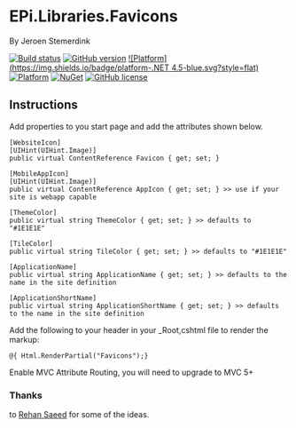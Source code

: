 # EPi.Libraries.Favicons

By Jeroen Stemerdink

[![Build status](https://ci.appveyor.com/api/projects/status/cfp88oa4mh8h2fci?svg=true)](https://ci.appveyor.com/project/jstemerdink/epi-libraries-favicons)
[![GitHub version](https://badge.fury.io/gh/jstemerdink%2FEPi.Libraries.Favicons.svg)](http://badge.fury.io/gh/jstemerdink%2FEPi.Libraries.Favicons)
[![Platform](https://img.shields.io/badge/platform-.NET 4.5-blue.svg?style=flat)](https://msdn.microsoft.com/en-us/library/w0x726c2%28v=vs.110%29.aspx)
[![Platform](https://img.shields.io/badge/EPiServer-%209.1.0-orange.svg?style=flat)](http://world.episerver.com/cms/)
[![NuGet](https://img.shields.io/badge/NuGet-Release-blue.svg)](http://nuget.episerver.com/en/OtherPages/Package/?packageId=EPi.Libraries.Favicons)
[![GitHub license](https://img.shields.io/badge/license-MIT%20license-blue.svg?style=flat)](LICENSE)

## Instructions

Add properties to you start page and add the attributes shown below.

```
[WebsiteIcon]
[UIHint(UIHint.Image)]
public virtual ContentReference Favicon { get; set; }

[MobileAppIcon]
[UIHint(UIHint.Image)]
public virtual ContentReference AppIcon { get; set; } >> use if your site is webapp capable

[ThemeColor]
public virtual string ThemeColor { get; set; } >> defaults to "#1E1E1E"

[TileColor]
public virtual string TileColor { get; set; } >> defaults to "#1E1E1E"

[ApplicationName]
public virtual string ApplicationName { get; set; } >> defaults to the name in the site definition

[ApplicationShortName]
public virtual string ApplicationShortName { get; set; } >> defaults to the name in the site definition
```

Add the following to your header in your _Root,cshtml file to render the markup:

```
@{ Html.RenderPartial("Favicons");}
```

Enable MVC Attribute Routing, you will need to upgrade to MVC 5+

### Thanks
to [Rehan Saeed](https://github.com/RehanSaeed/ASP.NET-MVC-Boilerplate) for some of the ideas.